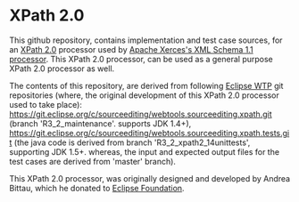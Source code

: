 # XPath 2.0
This github repository, contains implementation and test case sources, for an <a href="https://www.w3.org/TR/xpath20">XPath 2.0</a> processor used by 
<a href="https://xerces.apache.org/xerces2-j">Apache Xerces's XML Schema 1.1 processor</a>. This XPath 2.0 processor, can be used as a general purpose 
XPath 2.0 processor as well.

The contents of this repository, are derived from following <a href="https://www.eclipse.org/webtools">Eclipse WTP</a> git repositories (where, the original development 
of this XPath 2.0 processor used to take place):<br/>
https://git.eclipse.org/c/sourceediting/webtools.sourceediting.xpath.git (branch 'R3_2_maintenance'. supports JDK 1.4+),
https://git.eclipse.org/c/sourceediting/webtools.sourceediting.xpath.tests.git (the java code is derived from branch 'R3_2_xpath2_14unittests', supporting JDK 1.5+.
whereas, the input and expected output files for the test cases are derived from 'master' branch).

This XPath 2.0 processor, was originally designed and developed by Andrea Bittau, which he donated to <a href="https://www.eclipse.org">Eclipse Foundation</a>.
